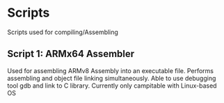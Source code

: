 # Scripts
Scripts used for compiling/Assembling


Script 1:  ARMx64 Assembler
--------------------

Used for assembling ARMv8 Assembly into an executable file. Performs assembling and object file linking simultaneously. Able to use debugging tool gdb and link to C library. Currently only campitable with Linux-based OS

